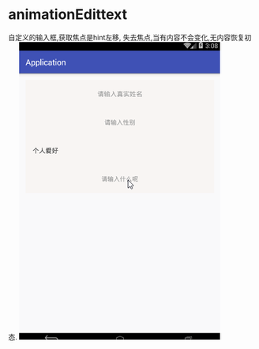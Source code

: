 # animationEdittext
自定义的输入框,获取焦点是hint左移, 失去焦点,当有内容不会变化,无内容恢复初态.
![image](https://github.com/insertmember/animationEdittext/blob/master/app/src/main/res/raw/input.gif)
